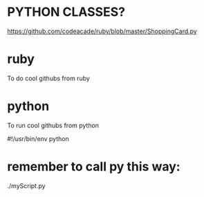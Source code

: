 # PYTHON CLASSES?
https://github.com/codeacade/ruby/blob/master/ShoppingCard.py

# ruby
To do cool githubs from ruby

# python
To run cool githubs from python

#!/usr/bin/env python

# remember to call py this way:

./myScript.py
